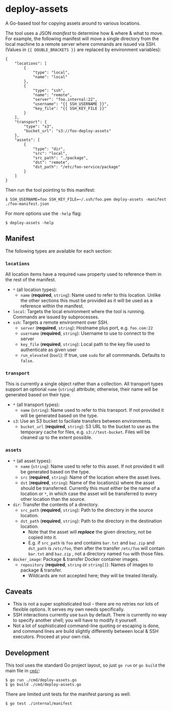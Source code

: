 # deploy-assets

A Go-based tool for copying assets around to various locations.

The tool uses a JSON _manifest_ to determine how & where & what to move. For example, the following manifest will move a single directory from the local machine to a remote server where commands are issued via SSH. (Values in `{{ DOUBLE_BRACKETS }}` are replaced by environment variables):

    {
        "locations": [
            {
                "type": "local",
                "name": "local"
            },
            {
                "type": "ssh",
                "name": "remote",
                "server": "foo.internal:22",
                "username": "{{ SSH_USERNAME }}",
                "key_file": "{{ SSH_KEY_FILE }}"
            }
        ],
        "transport": {
            "type": "s3",
            "bucket_url": "s3://foo-deploy-assets"
        },
        "assets": [
            {
                "type": "dir",
                "src": "local",
                "src_path": "./package",
                "dst": "remote",
                "dst_path": "/etc/foo-service/package"
            }
        ]
    }

Then run the tool pointing to this manifest:

    $ SSH_USERNAME=foo SSH_KEY_FILE=~/.ssh/foo.pem deploy-assets -manifest ./foo-manifest.json

For more options use the `-help` flag:

    $ deploy-assets -help

## Manifest

The following types are available for each section:

### `locations`

All location items have a required `name` property used to reference them in the rest of the manifest.
- `*` (all location types):
    - `name` (**required**, `string`): Name used to refer to this location. Unlike the other sections this must be provided as it will be used as a reference within the manifest.
- `local`: Targets the local environment where the tool is running. Commands are issued by subprocesses.
- `ssh`: Targets a remote environment over SSH.
    - `server` (**required**, `string`): Hostname plus port, e.g. `foo.com:22`
    - `username` (**required**, `string`): Username to use to connect to the server
    - `key_file` (**required**, `string`): Local path to the key file used to authenticate as given user
    - `run_elevated` (`bool`): If true, use `sudo` for all commmands. Defaults to `false`.

### `transport`

This is currently a single object rather than a collection. All transport types support an optional `name` (`string`) attribute; otherwise, their name will be generated based on their type.

- `*` (all transport types):
    - `name` (`string`): Name used to refer to this transport. If not provided it will be generated based on the type.
- `s3`: Use an S3 bucket to faciliate transfers between environments.
    - `bucket_url` (**required**, `string`): S3 URL to the bucket to use as the temporary cache for files, e.g. `s3://test-bucket`. Files will be cleaned up to the extent possible.


### `assets`

- `*` (all asset types):
    - `name` (`string`): Name used to refer to this asset. If not provided it will be generated based on the type.
    - `src` (**required**, `string`): Name of the location where the asset lives.
    - `dst` (**required**, `string`): Name of the location(s) where the asset should be transferred. Currently this must either be the name of a location or `*`, in which case the asset will be transferred to every other location than the source.
- `dir`: Transfer the contents of a directory.
    - `src_path` (**required**, `string`): Path to the directory in the source location.
    - `dst_path` (**required**, `string`): Path to the directory in the destination location.
        - Note that the asset will **_replace_** the given directory, not be copied into it.
        - E.g. if `src_path` is `foo` and contains `bar.txt` and `baz.zip` and `dst_path` is `/etc/foo`, then after the transfer `/etc/foo` will contain `bar.txt` and `baz.zip` , not a directory named `foo` with those files.
- `docker_image`: Package & transfer Docker container images.
    - `repository` (**required**, `string` or `string[]`): Names of images to package & transfer.
        - Wildcards are not accepted here; they will be treated literally.

## Caveats

- This is not a super sophisticated tool - there are no retries nor lots of flexible options. It serves my own needs specifically.
- SSH interactions currently use `bash` by default. There is currently no way to specify another shell; you will have to modify it yourself.
- Not a lot of sophisticated command-line quoting or escaping is done, and command lines are build slightly differently between local & SSH executors. Proceed at your own risk.

## Development

This tool uses the standard Go project layout, so just `go run` or `go build` the main file in [`cmd/`](./cmd):

    $ go run ./cmd/deploy-assets.go
    $ go build ./cmd/deploy-assets.go

There are limited unit tests for the manifest parsing as well:

    $ go test ./internal/manifest